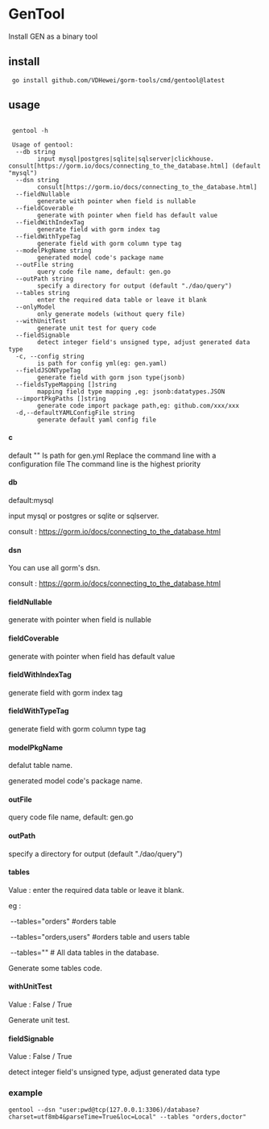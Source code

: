 # GenTool

Install GEN as a binary tool

## install

```shell
 go install github.com/VDHewei/gorm-tools/cmd/gentool@latest
```

## usage

```shell
 
 gentool -h  
 
 Usage of gentool:
  --db string
        input mysql|postgres|sqlite|sqlserver|clickhouse. consult[https://gorm.io/docs/connecting_to_the_database.html] (default "mysql")
  --dsn string
        consult[https://gorm.io/docs/connecting_to_the_database.html]
  --fieldNullable
        generate with pointer when field is nullable
  --fieldCoverable
        generate with pointer when field has default value
  --fieldWithIndexTag
        generate field with gorm index tag
  --fieldWithTypeTag
        generate field with gorm column type tag
  --modelPkgName string
        generated model code's package name
  --outFile string
        query code file name, default: gen.go
  --outPath string
        specify a directory for output (default "./dao/query")
  --tables string
        enter the required data table or leave it blank
  --onlyModel
        only generate models (without query file)
  --withUnitTest
        generate unit test for query code
  --fieldSignable
        detect integer field's unsigned type, adjust generated data type
  -c, --config string
        is path for config yml(eg: gen.yaml)
  --fieldJSONTypeTag
        generate field with gorm json type(jsonb)
  --fieldsTypeMapping []string
        mapping field type mapping ,eg: jsonb:datatypes.JSON
  --importPkgPaths []string
        generate code import package path,eg: github.com/xxx/xxx 
  -d,--defaultYAMLConfigFile string
        generate default yaml config file
```
#### c
default ""
Is path for gen.yml
Replace the command line with a configuration file
The command line is the highest priority


#### db

default:mysql

input mysql or postgres or sqlite or sqlserver.

consult : https://gorm.io/docs/connecting_to_the_database.html

#### dsn

You can use all gorm's dsn.

consult : https://gorm.io/docs/connecting_to_the_database.html

#### fieldNullable

generate with pointer when field is nullable

#### fieldCoverable

generate with pointer when field has default value

#### fieldWithIndexTag

generate field with gorm index tag

#### fieldWithTypeTag

generate field with gorm column type tag

#### modelPkgName

defalut table name.

generated model code's package name.

#### outFile

query code file name, default: gen.go

#### outPath

specify a directory for output (default "./dao/query")

#### tables

Value : enter the required data table or leave it blank.

eg :

​       --tables="orders" #orders table

​       --tables="orders,users" #orders table and users table

​       --tables=""          # All data tables in the database.

Generate some tables code.

#### withUnitTest

Value : False / True

Generate unit test.

#### fieldSignable

Value : False / True

detect integer field's unsigned type, adjust generated data type



### example

```shell
gentool --dsn "user:pwd@tcp(127.0.0.1:3306)/database?charset=utf8mb4&parseTime=True&loc=Local" --tables "orders,doctor"
```
